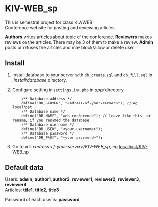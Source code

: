 # KIV-WEB_sp

This is semestral project for class KIV/WEB.  
Conference website for posting and reviewing articles.

**Authors** writes articles about topic of the conference.
**Reviewers** makes reviews on the articles. There may be 3 of them to make a review.
**Admin** posts or refuses the articles and may block/allow or delete user.

## Install

1. Install database to your server with `db_create.sql` and `db_fill.sql` in _.install/database_ directory.
2. Configure setting in `settings.inc.php` in _app/_ directory

    ```
        /** Database address */
        define("DB_SERVER", "<adress-of-your-server>"); // eg. localhost
        /** Database name */
        define("DB_NAME", "web_conference"); // leave like this, or rename, if you renamed the database
        /** Database username */
        define("DB_USER", "<your-username>");
        /** Database password */
        define("DB_PASS", "<your-password>");
    ```

3. Go to url: _\<adress-of-your-server\>/KIV-WEB_sp_, eg <a href="localhost/KIV-WEB_sp">localhost/KIV-WEB_sp</a>

## Default data

Users: **admin**, **author1**, **author2**, **reviewer1**, **reviewer2**, **reviewer3**, **reviewer4**  
Articles: **title1**, **title2**, **title3**

Password of each user is: **password**
